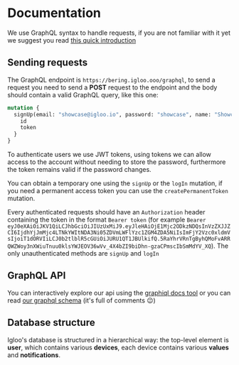 # Documentation

We use GraphQL syntax to handle requests, if you are not familiar with it yet we suggest you read [this quick introduction](https://graphql.org/learn/)

## Sending requests

The GraphQL endpoint is `https://bering.igloo.ooo/graphql`, to send a request you need to send a **POST** request to the endpoint and the body should contain a valid GraphQL query, like this one:

```graphql
mutation {
  signUp(email: "showcase@igloo.io", password: "showcase", name: "Showcase") {
    id
    token
  }
}
```

To authenticate users we use JWT tokens, using tokens we can allow access to the account without needing to store the password, furthermore the token remains valid if the password changes.

You can obtain a temporary one using the `signUp` or the `logIn` mutation, if you need a permanent access token you can use the `createPermanentToken` mutation.

Every authenticated requests should have an `Authorization` header containing the token in the format `Bearer token` (for example `Bearer eyJ0eXAiOiJKV1QiLCJhbGciOiJIUzUxMiJ9.eyJleHAiOjE1Mjc2ODkzNDQsInVzZXJJZCI6IjdhYjJmMjc4LTNkYWItNDA3Ni05ZDVmLWFlYzc1ZGM4ZDA5NiIsImFjY2Vzc0xldmVsIjoiT1dORVIiLCJ0b2tlblR5cGUiOiJURU1QT1JBUlkifQ.5RaYhrVRnTgByhQMoFvARRQWZWoy3nXWiuTnuu0klsYWJEOV36wVv_4X4bZI9biDhn-gzaCPmscIbSmMdYV_XQ`).
The only unauthenticated methods are `signUp` and `logIn`

## GraphQL API

You can interactively explore our api using the [graphiql docs tool](https://bering.igloo.ooo/graphiql) or you can read [our graphql schema](https://github.com/hellowitlab/iglooHouston/blob/master/graphql/types.graphql) (it's full of comments 😉)

## Database structure

Igloo's database is structured in a hierarchical way: the top-level element is **user**, which contains various **devices**, each device contains various **values** and **notifications**.
